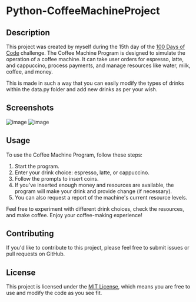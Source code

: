 # Python-CoffeeMachineProject

## Description

This project was created by myself during the 15th day of the [100 Days of Code](https://www.udemy.com/course/100-days-of-code/) challenge. The Coffee Machine Program is designed to simulate the operation of a coffee machine. It can take user orders for espresso, latte, and cappuccino, process payments, and manage resources like water, milk, coffee, and money.

This is made in such a way that you can easily modify the types of drinks within the data.py folder and add new drinks as per your wish.

## Screenshots
![image](https://github.com/rah757/Python-CoffeeMachineProject/assets/69799424/bf6161bc-55aa-425a-9d55-84b95cb581e1)
![image](https://github.com/rah757/Python-CoffeeMachineProject/assets/69799424/33dda25f-cfc6-4132-a43a-8c5e70e3b32e)



## Usage

To use the Coffee Machine Program, follow these steps:

1. Start the program.
2. Enter your drink choice: espresso, latte, or cappuccino.
3. Follow the prompts to insert coins.
4. If you've inserted enough money and resources are available, the program will make your drink and provide change (if necessary).
5. You can also request a report of the machine's current resource levels.

Feel free to experiment with different drink choices, check the resources, and make coffee. Enjoy your coffee-making experience!

## Contributing

If you'd like to contribute to this project, please feel free to submit issues or pull requests on GitHub.

## License

This project is licensed under the [MIT License](LICENSE), which means you are free to use and modify the code as you see fit.
